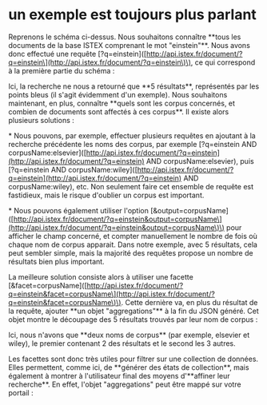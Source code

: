 # un exemple est toujours plus parlant

Reprenons le schéma ci-dessus. Nous souhaitons connaître \*\*tous les documents de la base ISTEX comprenant le mot "einstein"\*\*. Nous avons donc effectué une requête \[?q=einstein\]\([http://api.istex.fr/document/?q=einstein\](http://api.istex.fr/document/?q=einstein\)\), ce qui correspond à la première partie du schéma :

Ici, la recherche ne nous a retourné que \*\*5 résultats\*\*, représentés par les points bleus \(il s'agit évidemment d'un exemple\). Nous souhaitons maintenant, en plus, connaître \*\*quels sont les corpus concernés, et combien de documents sont affectés à ces corpus\*\*. Il existe alors plusieurs solutions :

\* Nous pouvons, par exemple, effectuer plusieurs requêtes en ajoutant à la recherche précédente les noms des corpus, par exemple \[?q=einstein AND corpusName:elsevier\]\([http://api.istex.fr/document/?q=einstein](http://api.istex.fr/document/?q=einstein) AND corpusName:elsevier\), puis \[?q=einstein AND corpusName:wiley\]\([http://api.istex.fr/document/?q=einstein](http://api.istex.fr/document/?q=einstein) AND corpusName:wiley\), etc. Non seulement faire cet ensemble de requête est fastidieux, mais le risque d'oublier un corpus est important.

\* Nous pouvons également utiliser l'option \[&output=corpusName\]\([http://api.istex.fr/document/?q=einstein&output=corpusName\](http://api.istex.fr/document/?q=einstein&output=corpusName\)\) pour afficher le champ concerné, et compter manuellement le nombre de fois où chaque nom de corpus apparait. Dans notre exemple, avec 5 résultats, cela peut sembler simple, mais la majorité des requêtes propose un nombre de résultats bien plus important.

La meilleure solution consiste alors à utiliser une facette \[&facet=corpusName\]\([http://api.istex.fr/document/?q=einstein&facet=corpusName\](http://api.istex.fr/document/?q=einstein&facet=corpusName\)\). Cette dernière va, en plus du résultat de la requête, ajouter \*\*un objet "aggregations"\*\* à la fin du JSON généré. Cet objet montre le découpage des 5 résultats trouvés par leur nom de corpus :

Ici, nous n'avons que \*\*deux noms de corpus\*\* \(par exemple, elsevier et wiley\), le premier contenant 2 des résultats et le second les 3 autres.

Les facettes sont donc très utiles pour filtrer sur une collection de données. Elles permettent, comme ici, de \*\*générer des états de collection\*\*, mais également à montrer à l'utilisateur final des moyens d'\*\*affiner leur recherche\*\*. En effet, l'objet "aggregations" peut être mappé sur votre portail :

